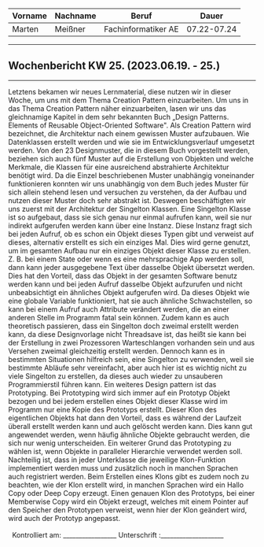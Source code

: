 #

| Vorname | Nachname | Beruf | Dauer |
|---|---|---|---|
|Marten| Meißner|Fachinformatiker AE|07.22-07.24|
---

## Wochenbericht KW 25.  (2023.06.19. - 25.)

---
Letztens bekamen wir neues Lernmaterial, diese nutzen wir in dieser Woche, um uns mit dem Thema Creation Pattern einzuarbeiten.
Um uns in das Thema Creation Pattern näher einzuarbeiten, lasen wir uns das gleichnamige Kapitel in dem sehr bekannten Buch „Design Patterns. Elements of Reusable Object-Oriented Software".
Als Creation Pattern wird bezeichnet, die Architektur nach einem gewissen Muster aufzubauen.
Wie Datenklassen erstellt werden und wie sie im Entwicklungsverlauf umgesetzt werden.
Von den 23 Designmuster, die in diesem Buch vorgestellt werden, beziehen sich auch fünf Muster auf die Erstellung von Objekten und welche Merkmale, die Klassen für eine ausreichend abstrahierte Architektur benötigt wird.
Da die Einzel beschriebenen Muster unabhängig voneinander funktionieren konnten wir uns unabhängig von dem Buch jedes Muster für sich allein stehend lesen und versuchen zu verstehen, da der Aufbau und nutzen dieser Muster doch sehr abstrakt ist.
Deswegen beschäftigten wir uns zuerst mit der Architektur der Singelton Klassen.
Eine Singelton Klasse ist so aufgebaut, dass sie sich genau nur einmal aufrufen kann, weil sie nur indirekt aufgerufen werden kann über eine Instanz.
Diese Instanz fragt sich bei jeden Aufruf, ob es schon ein Objekt dieses Typen gibt und verweist auf dieses, alternativ erstellt es sich ein einziges Mal.
Dies wird gerne genutzt, um im gesamten Aufbau nur ein einziges Objekt dieser Klasse zu erstellen.
Z. B. bei einem State oder wenn es eine mehrsprachige App werden soll, dann kann jeder ausgegebene Text über dasselbe Objekt übersetzt werden.
Dies hat den Vorteil, dass das Objekt in der gesamten Software benutz werden kann und bei jeden Aufruf dasselbe Objekt aufzurufen und nicht unbeabsichtigt ein ähnliches Objekt aufgerufen wird.
Da dieses Objekt wie eine globale Variable funktioniert, hat sie auch ähnliche Schwachstellen, so kann bei einem Aufruf auch Attribute verändert werden, die an einer anderen Stelle im Programm fatal sein können.
Zudem kann es auch theoretisch passieren, dass ein Singelton doch zweimal erstellt werden kann, da diese Designvorlage nicht Threadsave ist, das heißt sie kann bei der Erstellung in zwei Prozessoren Warteschlangen vorhanden sein und aus Versehen zweimal gleichzeitig erstellt werden.
Dennoch kann es in bestimmten Situationen hilfreich sein, eine Singelton zu verwenden, weil sie bestimmte Abläufe sehr vereinfacht, aber auch hier ist es wichtig nicht zu viele Singelton zu erstellen, da dieses auch wieder zu unsauberen Programmierstil führen kann.
Ein weiteres Design pattern ist das Prototyping.
Bei Prototyping wird sich immer auf ein Prototyp Objekt bezogen und bei jedem erstellen eines Objekt dieser Klasse wird im Programm nur eine Kopie des Prototyps erstellt.
Dieser Klon des eigentlichen Objekts hat dann den Vorteil, dass es während der Laufzeit überall erstellt werden kann und auch gelöscht werden kann.
Dies kann gut angewendet werden, wenn häufig ähnliche Objekte gebraucht werden, die sich nur wenig unterscheiden.
Ein weiterer Grund das Prototyping zu wählen ist, wenn Objekte in paralleler Hierarchie verwendet werden soll.
Nachteilig ist, dass in jeder Unterklasse die jeweilige Klon-Funktion implementiert werden muss und zusätzlich noch in manchen Sprachen auch registriert werden.
Beim Erstellen eines Klons gibt es zudem noch zu beachten, wie der Klon erstellt wird, in manchen Sprachen wird ein Hallo Copy oder Deep Copy erzeugt. Einen genauen Klon des Prototyps, bei einer Memberwise Copy wird ein Objekt erzeugt, welches mit einem Pointer auf den Speicher den Prototypen verweist, wenn hier der Klon geändert wird, wird auch der Prototyp angepasst.
&nbsp;
\
\
&nbsp;
    Kontrolliert am: _________________ Unterschrift  :____________________
